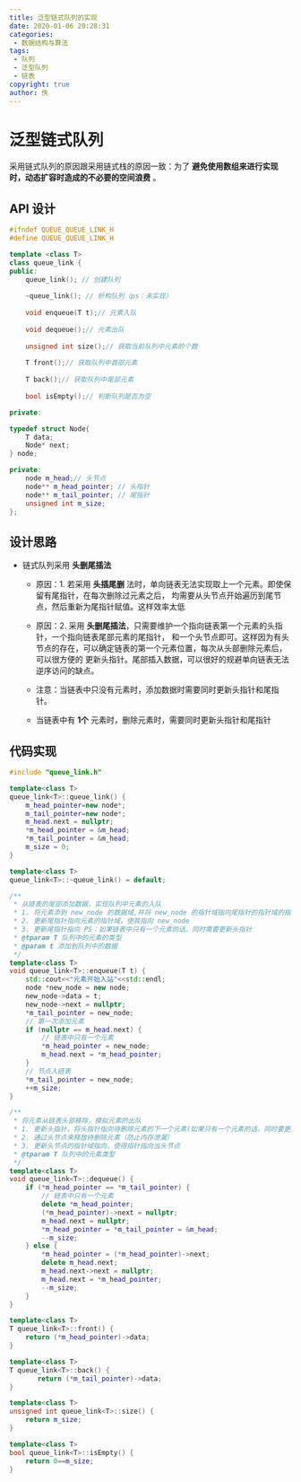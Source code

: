 ```yaml
---
title: 泛型链式队列的实现
date: 2020-01-06 20:28:31
categories:
 - 数据结构与算法
tags:
 - 队列
 - 泛型队列
 - 链表
copyright: true
author: 佚
---
```


# 泛型链式队列
采用链式队列的原因跟采用链式栈的原因一致：为了 **避免使用数组来进行实现时，动态扩容时造成的不必要的空间浪费** 。

## API 设计

```C++
#ifndef QUEUE_QUEUE_LINK_H
#define QUEUE_QUEUE_LINK_H

template <class T>
class queue_link {
public:
    queue_link(); // 创建队列
    
    ~queue_link(); // 析构队列（ps：未实现）
    
    void enqueue(T t);// 元素入队
    
    void dequeue();// 元素出队
    
    unsigned int size();// 获取当前队列中元素的个数
    
    T front();// 获取队列中首部元素
    
    T back();// 获取队列中尾部元素
    
    bool isEmpty();// 判断队列是否为空

private:

typedef struct Node{
    T data;
    Node* next;
} node;

private:
    node m_head;// 头节点
    node** m_head_pointer; // 头指针
    node** m_tail_pointer; // 尾指针
    unsigned int m_size;
};
```

<!--more-->

## 设计思路
 - 链式队列采用 **头删尾插法**
     - 原因：1. 若采用 **头插尾删** 法时，单向链表无法实现取上一个元素。即使保留有尾指针，在每次删除过元素之后，
     均需要从头节点开始遍历到尾节点，然后重新为尾指针赋值。这样效率太低
    
     - 原因：2. 采用 **头删尾插法**，只需要维护一个指向链表第一个元素的头指针，一个指向链表尾部元素的尾指针，
     和一个头节点即可。这样因为有头节点的存在，可以确定链表的第一个元素位置，每次从头部删除元素后，可以很方便的
     更新头指针。尾部插入数据，可以很好的规避单向链表无法逆序访问的缺点。
   
     - 注意：当链表中只没有元素时，添加数据时需要同时更新头指针和尾指针。
     - 当链表中有 **1个** 元素时，删除元素时，需要同时更新头指针和尾指针

## 代码实现

```C++
#include "queue_link.h"

template<class T>
queue_link<T>::queue_link() {
    m_head_pointer=new node*;
    m_tail_pointer=new node*;
    m_head.next = nullptr;
    *m_head_pointer = &m_head;
    *m_tail_pointer = &m_head;
    m_size = 0;
}

template<class T>
queue_link<T>::~queue_link() = default;

/**
 * 从链表的尾部添加数据，实现队列中元素的入队
 * 1. 将元素添到 new_node 的数据域,并将 new_node 的指针域指向尾指针的指针域的指向
 * 2. 更新尾指针指向元素的指针域，使其指向 new_node
 * 3. 更新尾指针指向 PS：如果链表中只有一个元素的话，同时需要更新头指针
 * @tparam T 队列中的元素的类型
 * @param t 添加到队列中的数据
 */
template<class T>
void queue_link<T>::enqueue(T t) {
    std::cout<<"元素开始入站"<<std::endl;
    node *new_node = new node;
    new_node->data = t;
    new_node->next = nullptr;
    *m_tail_pointer = new_node;
    // 第一次添加元素
    if (nullptr == m_head.next) {
        // 链表中只有一个元素
        *m_head_pointer = new_node;
        m_head.next = *m_head_pointer;
    }
    // 节点入链表
    *m_tail_pointer = new_node;
    ++m_size;
}

/**
 * 将元素从链表头部移除，模拟元素的出队
 * 1. 更新头指针，将头指针指向待删除元素的下一个元素(如果只有一个元素的话，同时要更新尾指针）
 * 2. 通过头节点来释放待删除元素（防止内存泄漏）
 * 3. 更新头节点的指针域指向，使得指针指向当头节点
 * @tparam T 队列中的元素类型
 */
template<class T>
void queue_link<T>::dequeue() {
    if (*m_head_pointer == *m_tail_pointer) {
        // 链表中只有一个元素
        delete *m_head_pointer;
        (*m_head_pointer)->next = nullptr;
        m_head.next = nullptr;
        *m_head_pointer = *m_tail_pointer = &m_head;
        --m_size;
    } else {
        *m_head_pointer = (*m_head_pointer)->next;
        delete m_head.next;
        m_head.next->next = nullptr;
        m_head.next = *m_head_pointer;
        --m_size;
    }
}

template<class T>
T queue_link<T>::front() {
    return (*m_head_pointer)->data;
}

template<class T>
T queue_link<T>::back() {
       return (*m_tail_pointer)->data;
}

template<class T>
unsigned int queue_link<T>::size() {
    return m_size;
}

template<class T>
bool queue_link<T>::isEmpty() {
    return 0==m_size;
}
```

